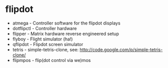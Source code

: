 flipdot
=======

- atmega	- Controller software for the flipdot displays
- dotflipctl	- Controller hardware
- flipper	- Matrix hardware reverse engineered setup
- flyboy	- Flight simulator (ha!)
- qflipdot	- Flipdot screen simulator
- tetris	- simple-tetris-clone, see: http://code.google.com/p/simple-tetris-clone/
- flipmpos      - flip(dot control via we)mos

